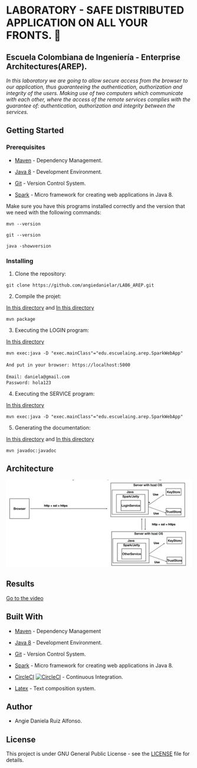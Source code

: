 # LABORATORY - SAFE DISTRIBUTED APPLICATION ON ALL YOUR FRONTS. 🚀

## Escuela Colombiana de Ingeniería - Enterprise Architectures(AREP).

_In this laboratory we are going to allow secure access from the browser to our application, thus guaranteeing the authentication, authorization and integrity of the users. Making use of two computers which communicate with each other, where the access of the remote services complies with the guarantee of: authentication, authorization and integrity between the services._

## Getting Started

### Prerequisites

- [Maven](https://maven.apache.org/) - Dependency Management.

- [Java 8](https://www.oracle.com/co/java/technologies/javase/javase-jdk8-downloads.html) -  Development Environment.

- [Git](https://git-scm.com/) - Version Control System.

- [Spark](http://sparkjava.com/) - Micro framework for creating web applications in Java 8.


Make sure you have this programs installed correctly and the version that we need with the following commands:

```
mvn --version
```

```
git --version
```

```
java -showversion
```

### Installing

1. Clone the repository:

```
git clone https://github.com/angiedanielar/LAB6_AREP.git
```

2. Compile the projet:

[In this directory](https://github.com/angiedanielar/LAB6_AREP/Service) and [In this directory](https://github.com/angiedanielar/LAB6_AREP/Login)


```
mvn package
```

3. Executing the LOGIN program:

[In this directory](https://github.com/angiedanielar/LAB6_AREP/Login)

```
mvn exec:java -D "exec.mainClass"="edu.escuelaing.arep.SparkWebApp"

And put in your browser: https://localhost:5000

Email: daniela@gmail.com
Password: hola123
```

4. Executing the SERVICE program:

[In this directory](https://github.com/angiedanielar/LAB6_AREP/Service)

```
mvn exec:java -D "exec.mainClass"="edu.escuelaing.arep.SparkWebApp"
```

5. Generating the documentation:

[In this directory](https://github.com/angiedanielar/LAB6_AREP/Service) and [In this directory](https://github.com/angiedanielar/LAB6_AREP/Login)

```
mvn javadoc:javadoc
```

## Architecture

![Imagen 1](resources/images/arquitectura.png)

## Results

[Go to the video](https://github.com/angiedanielar/LAB6_AREP/video.mp4)

## Built With

- [Maven](https://maven.apache.org/) - Dependency Management

- [Java 8](https://www.oracle.com/co/java/technologies/javase/javase-jdk8-downloads.html) -  Development Environment.

- [Git](https://git-scm.com/) - Version Control System.

- [Spark](http://sparkjava.com/) - Micro framework for creating web applications in Java 8.

- [CircleCI](https://circleci.com/) [![CircleCI](https://circleci.com/gh/circleci/circleci-docs.svg?style=svg)](https://app.circleci.com/pipelines/github/angiedanielar/LAB4_AREP) - Continuous Integration.

- [Latex](overleaf.com) - Text composition system.

## Author

- Angie Daniela Ruiz Alfonso.

## License

This project is under GNU General Public License - see the [LICENSE](LICENSE) file for details.
